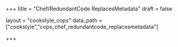 +++
title = "Chef/RedundantCode ReplacesMetadata"
draft = false

layout = "cookstyle_cops"
data_path = ["cookstyle","cops_chef_redundantcode_replacesmetadata"]

+++

<!-- The content of this page is automatically generated from the
cops_chef_redundantcode_replacesmetadata.yml file in github.com/chef/cookstyle/blob/master/docs-chef-io/data/cookstyle/. -->
